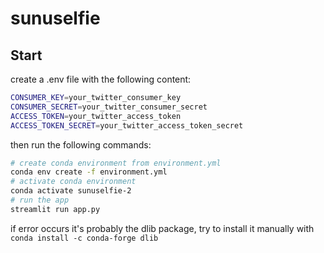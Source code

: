 # sunuselfie

## Start

create a .env file with the following content:

```bash
CONSUMER_KEY=your_twitter_consumer_key
CONSUMER_SECRET=your_twitter_consumer_secret
ACCESS_TOKEN=your_twitter_access_token
ACCESS_TOKEN_SECRET=your_twitter_access_token_secret
```

then run the following commands:

```bash
# create conda environment from environment.yml
conda env create -f environment.yml
# activate conda environment
conda activate sunuselfie-2
# run the app
streamlit run app.py
```

if error occurs it's probably the dlib package, try to install it manually with `conda install -c conda-forge dlib`
